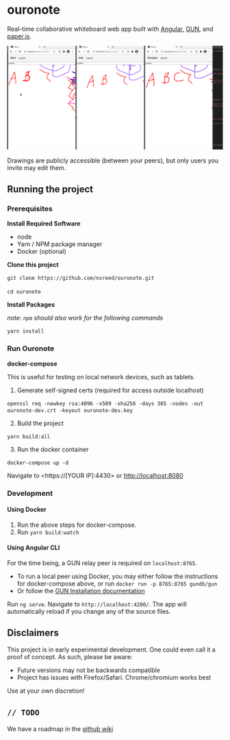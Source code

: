 # ouronote

Real-time collaborative whiteboard web app built with [Angular](https://angular.io/), [GUN](https://gun.eco/), and [paper.js](http://paperjs.org/).

![per-user permissions](./docs/sync-permissions-demo.gif)

Drawings are publicly accessible (between your peers), but only users you invite may edit them.

## Running the project

### Prerequisites

**Install Required Software**

- node
- Yarn / NPM package manager
- Docker (optional)

**Clone this project**

```
git clone https://github.com/nsreed/ouronote.git

cd ouronote
```

**Install Packages**

_note: `npm` should also work for the following commands_

```
yarn install
```

### Run Ouronote

**docker-compose**

This is useful for testing on local network devices, such as tablets.

1. Generate self-signed certs (required for access outside localhost)

```
openssl req -newkey rsa:4096 -x509 -sha256 -days 365 -nodes -out ouronote-dev.crt -keyout ouronote-dev.key
```

2. Build the project

```
yarn build:all
```

3. Run the docker container

```
docker-compose up -d
```

Navigate to <https://[YOUR IP]:4430> or <http://localhost:8080>

### Development

#### Using Docker

1. Run the above steps for docker-compose.
2. Run `yarn build:watch`

#### Using Angular CLI

For the time being, a GUN relay peer is required on `localhost:8765`.

- To run a local peer using Docker, you may either follow the instructions for docker-compose above, or run `docker run -p 8765:8765 gundb/gun`
- Or follow the [GUN Installation documentation](https://gun.eco/docs/Installation#node)

Run `ng serve`. Navigate to `http://localhost:4200/`. The app will automatically reload if you change any of the source files.

## Disclaimers

This project is in early experimental development. One could even call it a proof of concept. As such, please be aware:

- Future versions may not be backwards compatible
- Project has issues with Firefox/Safari. Chrome/chromium works best

Use at your own discretion!

## `// TODO`

We have a roadmap in the [github wiki](https://github.com/nsreed/ouronote/wiki/Roadmap)
